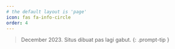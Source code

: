 ```yaml
---
# the default layout is 'page'
icon: fas fa-info-circle
order: 4
---
```


> December 2023. Situs dibuat pas lagi gabut.
{: .prompt-tip }

